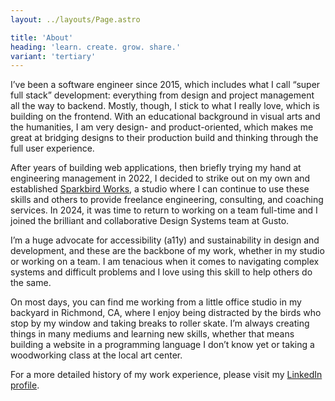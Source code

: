 ```yaml
---
layout: ../layouts/Page.astro

title: 'About'
heading: 'learn. create. grow. share.'
variant: 'tertiary'
---
```


I’ve been a software engineer since 2015, which includes what I call “super full
stack” development: everything from design and project management all the way to
backend. Mostly, though, I stick to what I really love, which is building on the
frontend. With an educational background in visual arts and the humanities, I am
very design- and product-oriented, which makes me great at bridging designs to
their production build and thinking through the full user experience.

After years of building web applications, then briefly trying my hand at
engineering management in 2022, I decided to strike out on my own and
established [Sparkbird Works](https://sparkbird.works), a studio where I can
continue to use these skills and others to provide freelance engineering,
consulting, and coaching services. In 2024, it was time to return to working on
a team full-time and I joined the brilliant and collaborative Design Systems
team at Gusto.

I’m a huge advocate for accessibility (a11y) and sustainability in design and
development, and these are the backbone of my work, whether in my studio or
working on a team. I am tenacious when it comes to navigating complex systems
and difficult problems and I love using this skill to help others do the same.

On most days, you can find me working from a little office studio in my backyard
in Richmond, CA, where I enjoy being distracted by the birds who stop by my
window and taking breaks to roller skate. I’m always creating things in many
mediums and learning new skills, whether that means building a website in a
programming language I don’t know yet or taking a woodworking class at the local
art center.

For a more detailed history of my work experience, please visit my
[LinkedIn profile](https://www.linkedin.com/in/anniepennell/).

